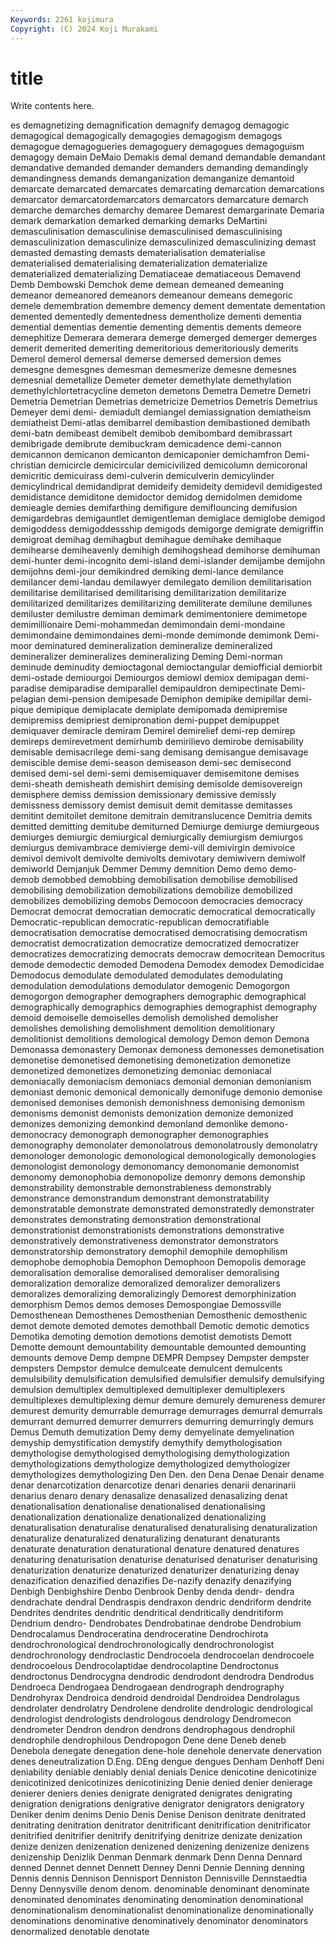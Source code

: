 ```yaml
---
Keywords: 2261 kojimura
Copyright: (C) 2024 Koji Murakami
---
```


# title

Write contents here.



es demagnetizing demagnification demagnify demagog demagogic demagogical demagogically demagogies
demagogism demagogs demagogue demagogueries demagoguery demagogues demagoguism demagogy demain DeMaio
Demakis demal demand demandable demandant demandative demanded demander demanders demanding
demandingly demandingness demands demanganization demanganize demantoid demarcate demarcated demarcates demarcating
demarcation demarcations demarcator demarcatordemarcators demarcators demarcature demarch demarche demarches demarchy
demaree Demarest demargarinate Demaria demark demarkation demarked demarking demarks DeMartini
demasculinisation demasculinise demasculinised demasculinising demasculinization demasculinize demasculinized demasculinizing demast demasted
demasting demasts dematerialisation dematerialise dematerialised dematerialising dematerialization dematerialize dematerialized dematerializing
Dematiaceae dematiaceous Demavend Demb Dembowski Demchok deme demean demeaned demeaning
demeanor demeanored demeanors demeanour demeans demegoric demele demembration demembre demency
dement dementate dementation demented dementedly dementedness dementholize dementi dementia demential
dementias dementie dementing dementis dements demeore demephitize Demerara demerara demerge
demerged demerger demerges demerit demerited demeriting demeritorious demeritoriously demerits Demerol
demerol demersal demerse demersed demersion demes demesgne demesgnes demesman demesmerize
demesne demesnes demesnial demetallize Demeter demeter demethylate demethylation demethylchlortetracycline demeton
demetons Demetra Demetre Demetri Demetria Demetrian Demetrias demetricize Demetrios Demetris
Demetrius Demeyer demi demi- demiadult demiangel demiassignation demiatheism demiatheist Demi-atlas
demibarrel demibastion demibastioned demibath demi-batn demibeast demibelt demibob demibombard demibrassart
demibrigade demibrute demibuckram demicadence demi-cannon demicannon demicanon demicanton demicaponier demichamfron
Demi-christian demicircle demicircular demicivilized demicolumn demicoronal demicritic demicuirass demi-culverin demiculverin
demicylinder demicylindrical demidandiprat demideify demideity demidevil demidigested demidistance demiditone demidoctor
demidog demidolmen demidome demieagle demies demifarthing demifigure demiflouncing demifusion demigardebras
demigauntlet demigentleman demiglace demiglobe demigod demigoddess demigoddessship demigods demigorge demigrate
demigriffin demigroat demihag demihagbut demihague demihake demihaque demihearse demiheavenly demihigh
demihogshead demihorse demihuman demi-hunter demi-incognito demi-island demi-islander demijambe demijohn demijohns
demi-jour demikindred demiking demi-lance demilance demilancer demi-landau demilawyer demilegato demilion
demilitarisation demilitarise demilitarised demilitarising demilitarization demilitarize demilitarized demilitarizes demilitarizing demiliterate
demilune demilunes demiluster demilustre demiman demimark demimentoniere demimetope demimillionaire Demi-mohammedan
demimondain demi-mondaine demimondaine demimondaines demi-monde demimonde demimonk Demi-moor deminatured demineralization
demineralize demineralized demineralizer demineralizes demineralizing Deming Demi-norman deminude deminudity demioctagonal
demioctangular demiofficial demiorbit demi-ostade demiourgoi Demiourgos demiowl demiox demipagan demi-paradise
demiparadise demiparallel demipauldron demipectinate Demi-pelagian demi-pension demipesade Demiphon demipike demipillar
demi-pique demipique demiplacate demiplate demipomada demipremise demipremiss demipriest demipronation demi-puppet
demipuppet demiquaver demiracle demiram Demirel demirelief demi-rep demirep demireps demirevetment
demirhumb demirilievo demirobe demisability demisable demisacrilege demi-sang demisang demisangue demisavage
demiscible demise demi-season demiseason demi-sec demisecond demised demi-sel demi-semi demisemiquaver
demisemitone demises demi-sheath demisheath demishirt demising demisolde demisovereign demisphere demiss
demission demissionary demissive demissly demissness demissory demist demisuit demit demitasse
demitasses demitint demitoilet demitone demitrain demitranslucence Demitria demits demitted demitting
demitube demiturned Demiurge demiurge demiurgeous demiurges demiurgic demiurgical demiurgically demiurgism
demiurgos demiurgus demivambrace demivierge demi-vill demivirgin demivoice demivol demivolt demivolte
demivolts demivotary demiwivern demiwolf demiworld Demjanjuk Demmer Demmy demnition Demo
demo demo- demob demobbed demobbing demobilisation demobilise demobilised demobilising demobilization
demobilizations demobilize demobilized demobilizes demobilizing demobs Democoon democracies democracy Democrat
democrat democratian democratic democratical democratically Democratic-republican democratic-republican democratifiable democratisation democratise
democratised democratising democratism democratist democratization democratize democratized democratizer democratizes democratizing
democrats democraw democritean Democritus demode demodectic demoded Demodena Demodex demodex
Demodicidae Demodocus demodulate demodulated demodulates demodulating demodulation demodulations demodulator demogenic
Demogorgon demogorgon demographer demographers demographic demographical demographically demographics demographies demographist
demography demoid demoiselle demoiselles demolish demolished demolisher demolishes demolishing demolishment
demolition demolitionary demolitionist demolitions demological demology Demon demon Demona Demonassa
demonastery Demonax demoness demonesses demonetisation demonetise demonetised demonetising demonetization demonetize
demonetized demonetizes demonetizing demoniac demoniacal demoniacally demoniacism demoniacs demonial demonian
demonianism demoniast demonic demonical demonically demonifuge demonio demonise demonised demonises
demonish demonishness demonising demonism demonisms demonist demonists demonization demonize demonized
demonizes demonizing demonkind demonland demonlike demono- demonocracy demonograph demonographer demonographies
demonography demonolater demonolatrous demonolatrously demonolatry demonologer demonologic demonological demonologically demonologies
demonologist demonology demonomancy demonomanie demonomist demonomy demonophobia demonopolize demonry demons
demonship demonstrability demonstrable demonstrableness demonstrably demonstrance demonstrandum demonstrant demonstratability demonstratable
demonstrate demonstrated demonstratedly demonstrater demonstrates demonstrating demonstration demonstrational demonstrationist demonstrationists
demonstrations demonstrative demonstratively demonstrativeness demonstrator demonstrators demonstratorship demonstratory demophil demophile
demophilism demophobe demophobia Demophon Demophoon Demopolis demorage demoralisation demoralise demoralised
demoraliser demoralising demoralization demoralize demoralized demoralizer demoralizers demoralizes demoralizing demoralizingly
Demorest demorphinization demorphism Demos demos demoses Demospongiae Demossville Demosthenean Demosthenes
Demosthenian Demosthenic demosthenic demot demote demoted demotes demothball Demotic demotic
demotics Demotika demoting demotion demotions demotist demotists Demott Demotte demount
demountability demountable demounted demounting demounts demove Demp dempne DEMPR Dempsey
Dempster dempster dempsters Dempstor demulce demulceate demulcent demulcents demulsibility demulsification
demulsified demulsifier demulsify demulsifying demulsion demultiplex demultiplexed demultiplexer demultiplexers demultiplexes
demultiplexing demur demure demurely demureness demurer demurest demurity demurrable demurrage
demurrages demurral demurrals demurrant demurred demurrer demurrers demurring demurringly demurs
Demus Demuth demutization Demy demy demyelinate demyelination demyship demystification demystify
demythify demythologisation demythologise demythologised demythologising demythologization demythologizations demythologize demythologized demythologizer
demythologizes demythologizing Den Den. den Dena Denae Denair dename denar
denarcotization denarcotize denari denaries denarii denarinarii denarius denaro denary denasalize
denasalized denasalizing denat denationalisation denationalise denationalised denationalising denationalization denationalize denationalized
denationalizing denaturalisation denaturalise denaturalised denaturalising denaturalization denaturalize denaturalized denaturalizing denaturant
denaturants denaturate denaturation denaturational denature denatured denatures denaturing denaturisation denaturise
denaturised denaturiser denaturising denaturization denaturize denaturized denaturizer denaturizing denay denazification
denazified denazifies De-nazify denazify denazifying Denbigh Denbighshire Denbo Denbrook Denby
denda dendr- dendra dendrachate dendral Dendraspis dendraxon dendric dendriform dendrite
Dendrites dendrites dendritic dendritical dendritically dendritiform Dendrium dendro- Dendrobates Dendrobatinae
dendrobe Dendrobium Dendrocalamus Dendroceratina dendroceratine Dendrochirota dendrochronological dendrochronologically dendrochronologist dendrochronology
dendroclastic Dendrocoela dendrocoelan dendrocoele dendrocoelous Dendrocolaptidae dendrocolaptine Dendroctonus dendroctonus Dendrocygna
dendrodic dendrodont dendrodra Dendrodus Dendroeca Dendrogaea Dendrogaean dendrograph dendrography Dendrohyrax
Dendroica dendroid dendroidal Dendroidea Dendrolagus dendrolater dendrolatry Dendrolene dendrolite dendrologic
dendrological dendrologist dendrologists dendrologous dendrology Dendromecon dendrometer Dendron dendron dendrons
dendrophagous dendrophil dendrophile dendrophilous Dendropogon Dene dene Deneb deneb Denebola
denegate denegation dene-hole denehole denervate denervation denes deneutralization D.Eng. DEng
dengue dengues Denham Denhoff Deni deniability deniable deniably denial denials
Denice denicotine denicotinize denicotinized denicotinizes denicotinizing Denie denied denier denierage
denierer deniers denies denigrate denigrated denigrates denigrating denigration denigrations denigrative
denigrator denigrators denigratory Deniker denim denims Denio Denis Denise Denison
denitrate denitrated denitrating denitration denitrator denitrificant denitrification denitrificator denitrified denitrifier
denitrify denitrifying denitrize denizate denization denize denizen denizenation denizened denizening
denizenize denizens denizenship Denizlik Denman Denmark denmark Denn Denna Dennard
denned Dennet dennet Dennett Denney Denni Dennie Denning denning Dennis
dennis Dennison Dennisport Denniston Dennisville Dennstaedtia Denny Dennysville denom denom.
denominable denominant denominate denominated denominates denominating denomination denominational denominationalism denominationalist
denominationalize denominationally denominations denominative denominatively denominator denominators denormalized denotable denotate
